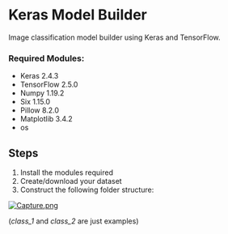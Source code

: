 # Keras Model Builder
Image classification model builder using Keras and TensorFlow.

### Required Modules:
- Keras 2.4.3
- TensorFlow 2.5.0
- Numpy 1.19.2
- Six 1.15.0
- Pillow 8.2.0
- Matplotlib 3.4.2
- os

## Steps
1. Install the modules required
2. Create/download your dataset
3. Construct the following folder structure:
   
[![Capture.png](https://i.postimg.cc/mDL3SF99/Capture.png)](https://postimg.cc/v1K6YT38)

(_class_1_ and _class_2_ are just examples)
